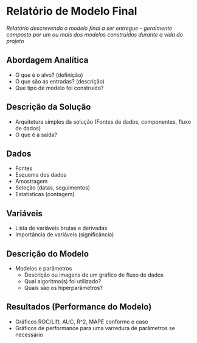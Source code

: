 # Relatório de Modelo Final
_Relatório descrevendo o modelo final a ser entregue - geralmente composto por um ou mais dos modelos construídos durante a vida do projeto_

## Abordagem Analítica
* O que é o alvo? (definição)
* O que são as entradas? (descrição)
* Que tipo de modelo foi construído?

## Descrição da Solução
* Arquitetura simples da solução (Fontes de dados, componentes, fluxo de dados)
* O que é a saída?

## Dados
* Fontes
* Esquema dos dados
* Amostragem
* Seleção (datas, seguimentos)
* Estatísticas (contagem)

## Variáveis
* Lista de variáveis brutas e derivadas
* Importância de variáveis (significância)

## Descrição do Modelo
* Modelos e parâmetros
  * Descrição ou imagens de um gráfico de fluxo de dados
  * Qual algoritmo(s) foi utilizado?
  * Quais são os hiperparâmetros?
  
## Resultados (Performance do Modelo)
* Gráficos ROC/Lift, AUC, R^2, MAPE conforme o caso
* Gráficos de performance para uma varredura de parâmetros se necessário
